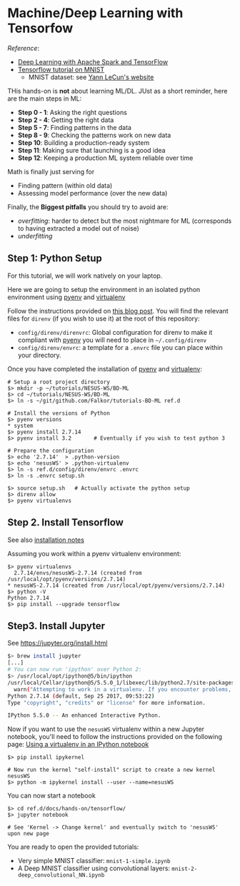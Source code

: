 
# Machine/Deep Learning with Tensorfow

_Reference_:

* [Deep Learning with Apache Spark and TensorFlow](https://databricks.com/blog/2016/01/25/deep-learning-with-apache-spark-and-tensorflow.html)
* [Tensorflow tutorial on MNIST](https://www.tensorflow.org/versions/master/get_started/mnist/beginners)
    - MNIST dataset: see [Yann LeCun's website](http://yann.lecun.com/exdb/mnist/)


THis hands-on is **not** about learning ML/DL.
JUst as a short reminder, here are the main steps in ML:

* __Step 0 - 1__: Asking the right questions
* __Step 2 - 4__: Getting the right data
* __Step 5 - 7__: Finding patterns in the data
* __Step 8 - 9__: Checking the patterns work on new data
* __Step 10__:    Building a production-ready system
* __Step 11__:    Making sure that launching is a good idea
* __Step 12__:    Keeping a production ML system reliable over time

Math is finally just serving for

* Finding pattern (within old data)
* Assessing model performance (over the new data)

Finally, the **Biggest pitfalls** you should try to avoid are:

* _overfitting_: harder to detect but the most nightmare for ML (corresponds to having extracted a model out of noise)
* _underfitting_


## Step 1: Python Setup

For this tutorial, we will work natively on your laptop.

Here we are going to setup the environment in an isolated python environment using [pyenv](https://github.com/pyenv/pyenv) and [virtualenv](https://virtualenv.pypa.io/en/stable/)


Follow the instructions provided on  [this blog post](https://varrette.gforge.uni.lu/blog/2017/11/22/using-pyenv-virtualenv-direnv/).
You will find the relevant files for `direnv` (if you wish to use it) at the root of this repository:

* `config/direnv/direnvrc`: Global configuration for direnv to make it compliant with [pyenv](https://direnv.net/) you will need to place in `~/.config/direnv`
* `config/direnv/envrc`: a template for a `.envrc` file you can place within your directory.

Once you have completed the installation of [pyenv](https://github.com/pyenv/pyenv) and [virtualenv](https://virtualenv.pypa.io/en/stable/):

```
# Setup a root project directory
$> mkdir -p ~/tutorials/NESUS-WS/BD-ML
$> cd ~/tutorials/NESUS-WS/BD-ML
$> ln -s ~/git/github.com/Falkor/tutorials-BD-ML ref.d

# Install the versions of Python
$> pyenv versions
* system
$> pyenv install 2.7.14
$> pyenv install 3.2       # Eventually if you wish to test python 3

# Prepare the configuration
$> echo '2.7.14'  > .python-version
$> echo 'nesusWS' > .python-virtualenv
$> ln -s ref.d/config/direnv/envrc .envrc
$> ln -s .envrc setup.sh

$> source setup.sh   # Actually activate the python setup
$> direnv allow
$> pyenv virtualenvs
```

## Step 2. Install Tensorflow

See also [installation notes](https://www.tensorflow.org/install/)

Assuming you work within a pyenv virtualenv environment:

```
$> pyenv virtualenvs
  2.7.14/envs/nesusWS-2.7.14 (created from /usr/local/opt/pyenv/versions/2.7.14)
* nesusWS-2.7.14 (created from /usr/local/opt/pyenv/versions/2.7.14)
$> python -V
Python 2.7.14
$> pip install --upgrade tensorflow
```

## Step3. Install Jupyter

See <https://jupyter.org/install.html>

```bash
$> brew install jupyter
[...]
# You can now run 'ipython' over Python 2:
$> /usr/local/opt/ipython@5/bin/ipython
/usr/local/Cellar/ipython@5/5.5.0_1/libexec/lib/python2.7/site-packages/IPython/core/interactiveshell.py:726: UserWarning: Attempting to work in a virtualenv. If you encounter problems, please install IPython inside the virtualenv.
  warn("Attempting to work in a virtualenv. If you encounter problems, please "
Python 2.7.14 (default, Sep 25 2017, 09:53:22)
Type "copyright", "credits" or "license" for more information.

IPython 5.5.0 -- An enhanced Interactive Python.
```

Now if you want to use the `nesusWS` virtualenv within a new Jupyter notebook, you'll need to follow the instructions provided on the following page: [Using a virtualenv in an IPython notebook](https://help.pythonanywhere.com/pages/IPythonNotebookVirtualenvs/)

```
$> pip install ipykernel

# Now run the kernel "self-install" script to create a new kernel nesusWS
$> python -m ipykernel install --user --name=nesusWS
```

You can now start a notebook

```
$> cd ref.d/docs/hands-on/tensorflow/
$> jupyter notebook

# See 'Kernel -> Change kernel' and eventually switch to 'nesusWS' upon new page
```

You are ready to open the provided tutorials:

* Very simple MNIST classifier: `mnist-1-simple.ipynb`
* A Deep MNIST classifier using convolutional layers:  `mnist-2-deep_convolutional_NN.ipynb`
